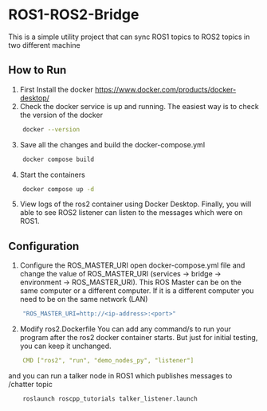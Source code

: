 # ROS1-ROS2-Bridge
This is a simple utility project that can sync ROS1 topics to ROS2 topics in two different machine

## How to Run

1. First Install the docker https://www.docker.com/products/docker-desktop/
2. Check the docker service is up and running. The easiest way is to check the version of the docker 

```bash
    docker --version
```

3. Save all the changes and build the docker-compose.yml 

```bash
    docker compose build
```

4. Start the containers

```bash
    docker compose up -d
```

5. View logs of the ros2 container using Docker Desktop. Finally, you will able to see ROS2 listener can listen to the messages which were on ROS1.


## Configuration

1. Configure the ROS_MASTER_URI
open docker-compose.yml file and change the value of ROS_MASTER_URI (services -> bridge -> environment -> ROS_MASTER_URI).
This ROS Master can be on the same computer or a different computer. If it is a different computer you need to be on the same network (LAN)

```yml
    "ROS_MASTER_URI=http://<ip-address>:<port>"
```

2. Modify ros2.Dockerfile
You can add any command/s to run your program after the ros2 docker container starts. 
But just for initial testing, you can keep it unchanged.

```yml
    CMD ["ros2", "run", "demo_nodes_py", "listener"]
```
and you can run a talker node in ROS1 which publishes messages to /chatter topic

```bash
    roslaunch roscpp_tutorials talker_listener.launch
```

